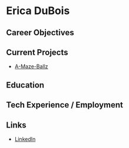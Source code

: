 # Erica DuBois

## Career Objectives

## Current Projects

* [A-Maze-Ballz](a-maze-ballz/) 

## Education

## Tech Experience / Employment 

## Links

* [LinkedIn](https://www.linkedin.com/in/erica-dubois-90b171187/)
